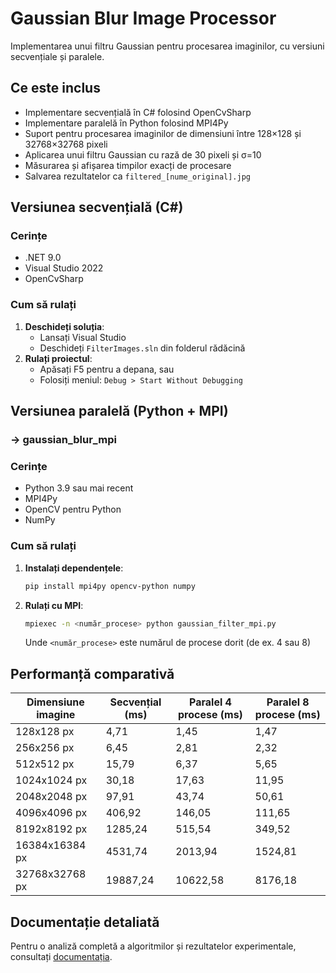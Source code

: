 # Gaussian Blur Image Processor

Implementarea unui filtru Gaussian pentru procesarea imaginilor, cu versiuni secvențiale și paralele.

## Ce este inclus

- Implementare secvențială în C# folosind OpenCvSharp
- Implementare paralelă în Python folosind MPI4Py
- Suport pentru procesarea imaginilor de dimensiuni între 128×128 și 32768×32768 pixeli
- Aplicarea unui filtru Gaussian cu rază de 30 pixeli și σ=10
- Măsurarea și afișarea timpilor exacți de procesare
- Salvarea rezultatelor ca `filtered_[nume_original].jpg`

## Versiunea secvențială (C#)

### Cerințe
- .NET 9.0
- Visual Studio 2022
- OpenCvSharp

### Cum să rulați
1. **Deschideți soluția**:
   - Lansați Visual Studio
   - Deschideți `FilterImages.sln` din folderul rădăcină
2. **Rulați proiectul**:
   - Apăsați F5 pentru a depana, sau
   - Folosiți meniul: `Debug > Start Without Debugging`

## Versiunea paralelă (Python + MPI) 

### -> gaussian_blur_mpi

### Cerințe
- Python 3.9 sau mai recent
- MPI4Py
- OpenCV pentru Python
- NumPy

### Cum să rulați
1. **Instalați dependențele**:
   ```bash
   pip install mpi4py opencv-python numpy
   ```

2. **Rulați cu MPI**:
   ```bash
   mpiexec -n <număr_procese> python gaussian_filter_mpi.py
   ```
   Unde `<număr_procese>` este numărul de procese dorit (de ex. 4 sau 8)

## Performanță comparativă

| Dimensiune imagine | Secvențial (ms) | Paralel 4 procese (ms) | Paralel 8 procese (ms) |
|-------------------|-----------------|------------------------|------------------------|
| 128x128 px        | 4,71            | 1,45                   | 1,47                   |
| 256x256 px        | 6,45            | 2,81                   | 2,32                   |
| 512x512 px        | 15,79           | 6,37                   | 5,65                   |
| 1024x1024 px      | 30,18           | 17,63                  | 11,95                  |
| 2048x2048 px      | 97,91           | 43,74                  | 50,61                  |
| 4096x4096 px      | 406,92          | 146,05                 | 111,65                 |
| 8192x8192 px      | 1285,24         | 515,54                 | 349,52                 |
| 16384x16384 px    | 4531,74         | 2013,94                | 1524,81                |
| 32768x32768 px    | 19887,24        | 10622,58               | 8176,18                |

## Documentație detaliată

Pentru o analiză completă a algoritmilor și rezultatelor experimentale, consultați [documentația]((https://docs.google.com/document/d/1Lvr94UeL-PmCsR4VaBGzNiWaocePwUWuNJOjV7AGTTY/edit?usp=sharing)).
